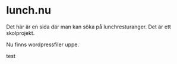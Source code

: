 # lunch.nu
Det här är en sida där man kan söka på lunchresturanger. Det är ett skolprojekt.

Nu finns wordpressfiler uppe. 


test
